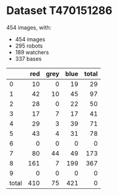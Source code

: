 # Dataset T470151286

454 images, with:

 - 454 images
 - 295 robots
 - 189 watchers
 - 337 bases

|       |   red |   grey |   blue |   total |
|:------|------:|-------:|-------:|--------:|
| 0     |    10 |      0 |     19 |      29 |
| 1     |    42 |     10 |     45 |      97 |
| 2     |    28 |      0 |     22 |      50 |
| 3     |    17 |      7 |     17 |      41 |
| 4     |    29 |      3 |     39 |      71 |
| 5     |    43 |      4 |     31 |      78 |
| 6     |     0 |      0 |      0 |       0 |
| 7     |    80 |     44 |     49 |     173 |
| 8     |   161 |      7 |    199 |     367 |
| 9     |     0 |      0 |      0 |       0 |
| total |   410 |     75 |    421 |       0 |

